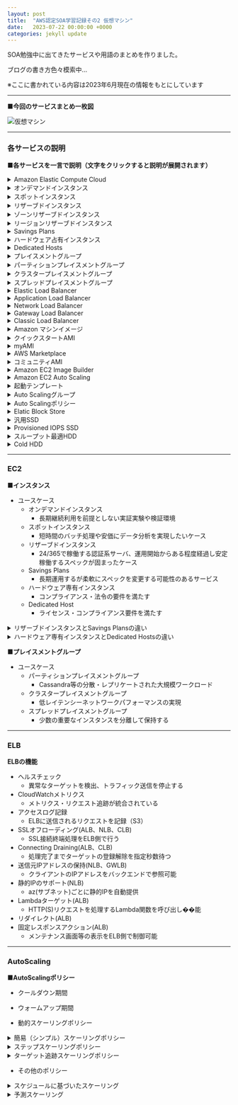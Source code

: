 ```yaml
---
layout: post
title:  "AWS認定SOA学習記録その2 仮想マシン"
date:   2023-07-22 00:00:00 +0000
categories: jekyll update
---
```


SOA勉強中に出てきたサービスや用語のまとめを作りました。

ブログの書き方色々模索中…

※ここに書かれている内容は2023年6月現在の情報をもとにしています



---

**■今回のサービスまとめ一枚図**

![仮想マシン]({{site.baseurl}}/assets/images/2023-06-12/AWS_SOA_03-1.drawio.png "仮想マシン")

---

### 各サービスの説明

**■各サービスを一言で説明（文字をクリックすると説明が展開されます）**

<details>
<summary>Amazon Elastic Compute Cloud</summary>
仮想サーバのIaaS。
</details>
<details>
<summary>オンデマンドインスタンス</summary>
コンピューティングキャパシティに対する時間単位の料金が発生する購入オプション。
長期間の契約や前払いは不要。
</details>
<details>
<summary>スポットインスタンス</summary>
未使用のEC2キャパシティをオンデマンド料金と比較して最大90%OFFで利用できる割引オプション。
</details>
<details>
<summary>リザーブドインスタンス</summary>
1年間または3年間の利用期間と、インスタンスのスペックををあらかじめ設定することで、
オンデマンド料金と比較して最大75%OFFでEC2を利用できる長期利用割引オプション。
</details>
<details>
<summary>ゾーンリザーブドインスタンス</summary>
スコープとなるaz内のインスタンスに対して適用される割引オプション。
キャパシティー予約可能。
</details>
<details>
<summary>リージョンリザーブドインスタンス</summary>
スコープとなるリージョン内のインスタンスに対して適用される割引オプション。
キャパシティー予約不可。
</details>
<details>
<summary>Savings Plans</summary>
1年間または3年間の利用期間と、単位時間当たりの利用金額ををあらかじめ設定することで、
オンデマンド料金と比較して最大72%OFFでEC2を利用できる長期利用割引オプション。
</details>
<details>
<summary>ハードウェア占有インスタンス</summary>
アカウント専用のハードウェアで実行されるインスタンスオプション。
専有追加料金が発生する。
</details>
<details>
<summary>Dedicated Hosts</summary>
EC2が実行される物理サーバを専有し続けるインスタンスオプション。
EC2オプションの中で最も高額。
</details>
<details>
<summary>プレイスメントグループ</summary>
複数のインスタンスを論理的にグループ化して、パフォーマンスの向上・耐障害性を高める機能。
</details>
<details>
<summary>パーティションプレイスメントグループ</summary>
インスタンスを複数の論理パーティションに分散させることで、対障害性を向上させる。
</details>
<details>
<summary>クラスタープレイスメントグループ</summary>
単一のaz内にインスタンスをまとめることで、ネットワーク性能を向上させる。
</details>
<details>
<summary>スプレッドプレイスメントグループ</summary>
インスタンスをそれぞれ個別のラックに配置することで、同時障害のリスクを軽減する。
</details>
<details>
<summary>Elastic Load Balancer</summary>
仮想ロードバランサー（バックエンドのサーバに対してトラフィックを分散して送信する）のサービス。
</details>
<details>
<summary>Application Load Balancer</summary>
アプリケーション層で動作するロードバランサー。
HTTP(S)のトラフィック負荷を分散する。
</details>
<details>
<summary>Network Load Balancer</summary>
トランスポート層で動作するロードバランサー。
TCP・UDPの負荷分散およ高パフォーマンス・低レイテンシーのアプリケーションの負荷分散に利用する。
</details>
<details>
<summary>Gateway Load Balancer</summary>
ネットワーク層で動作するロードバランサー。
サードパーティー製の仮想アプライアンスの負荷を分散できる。
</details>
<details>
<summary>Classic Load Balancer</summary>
旧来のEC2-Classicインスタンスとの互換性維持のため残されているロードバランサー。
</details>
<details>
<summary>Amazon マシンイメージ</summary>
EC2インスタンスを作成する際に必要な情報がまとめられたイメージ。
</details>
<details>
<summary>クイックスタートAMI</summary>
AWSが提供する。標準的なEC2インスタンスのAMI。
</details>
<details>
<summary>myAMI</summary>
ユーザが作成するAMI。
</details>
<details>
<summary>AWS Marketplace</summary>
AWSのパートナー企業が自社製品の仮想アプライアンスをセットアップし登録しているAMI。
</details>
<details>
<summary>コミュニティAMI</summary>
コミュニティにて一般公開されているAMI。
</details>
<details>
<summary>Amazon EC2 Image Builder</summary>
仮想マシンとコンテナイメージの作成・テスト・メンテナンス・検証・共有およびデプロイを簡素化するサービス。
</details>
<details>
<summary>Amazon EC2 Auto Scaling</summary>
EC2インスタンスを自動的に作成または削除するように設計されたフルマネージドサービス。
</details>
<details>
<summary>起動テンプレート</summary>
インスタンスのスペックやセキュリティ等の、インスタンスを起動するための設定をテンプレート化したもの。
</details>
<details>
<summary>Auto Scalingグループ</summary>
Auto Scalingのための、EC2インスタンスの論理グループ。
希望する容量やaz・VPC・サブネットを指定する。
</details>
<details>
<summary>Auto Scalingポリシー</summary>
CloudWatchメトリクスとアラームを使用してアクションをトリガーする設定。
</details>
<details>
<summary>Elatic Block Store</summary>
EC2で利用するブロックストレージサービス。
</details>
<details>
<summary>汎用SSD</summary>
SSDを使用する一般的なボリューム。
料金とパフォーマンスのバランスに優れる。
</details>
<details>
<summary>Provisioned IOPS SSD</summary>
高パフォーマンスなSSDボリューム。
低レイテンシーまたは高スループットなワークロードに適している。
</details>
<details>
<summary>スループット最適HDD</summary>
高いスループットを必要とする、アクセス頻度の高いワークロードに適した低コストHDDボリューム。
</details>
<details>
<summary>Cold HDD</summary>
アクセス頻度の低いワークロードに適した最も低コストのHDDボリューム。
</details>


---

### EC2

**■インスタンス**

- ユースケース
  - オンデマンドインスタンス
    - 長期継続利用を前提としない実証実験や検証環境
  - スポットインスタンス
    - 短時間のバッチ処理や安価にデータ分析を実現したいケース
  - リザーブドインスタンス
    - 24/365で稼働する認証系サーバ、運用開始からある程度経過し安定稼働するスペックが固まったケース
  - Savings Plans
    - 長期運用するが柔軟にスペックを変更する可能性のあるサービス
  - ハードウェア専有インスタンス
    - コンプライアンス・法令の要件を満たす
  - Dedicated Host
    - ライセンス・コンプライアンス要件を満たす

<details>
<summary>リザーブドインスタンスとSavings Plansの違い</summary>

・リザーブドインスタンスはキャパシティ予約ができる

・Savings Planはインスタンスファミリー・タイプの変更にも比較的柔軟に対応できる

</details>

<details>
<summary>ハードウェア専有インスタンスとDedicated Hostsの違い</summary>

・ハードウェア専有は、停止⇒起動時に別のハードウェアの可能性がある

・Dedicated Hostsはインスタンスが1つも立ち上がっていなくても、ホストを専有する限り課金が発生する

</details>

**■プレイスメントグループ**

- ユースケース
  - パーティションプレイスメントグループ
    - Cassandra等の分散・レプリケートされた大規模ワークロード
  - クラスタープレイスメントグループ
    - 低レイテンシーネットワークパフォーマンスの実現
  - スプレッドプレイスメントグループ
    - 少数の重要なインスタンスを分離して保持する

---

### ELB

**ELBの機能**

- ヘルスチェック
  - 異常なターゲットを検出、トラフィック送信を停止する
- CloudWatchメトリクス
  - メトリクス・リクエスト追跡が統合されている
- アクセスログ記録
  - ELBに送信されるリクエストを記録（S3）
- SSLオフローディング(ALB、NLB、CLB)
  - SSL接続終端処理をELB側で行う
- Connecting Draining(ALB、CLB)
  - 処理完了までターゲットの登録解除を指定秒数待つ
- 送信元IPアドレスの保持(NLB、GWLB)
  - クライアントのIPアドレスをバックエンドで参照可能
- 静的IPのサポート(NLB)
  - az(サブネット)ごとに静的IPを自動提供
- Lambdaターゲット(ALB)
  - HTTP(S)リクエストを処理するLambda関数を呼び出し��能
- リダイレクト(ALB)
- 固定レスポンスアクション(ALB)
  - メンテナンス画面等の表示をELB側で制御可能

---

### AutoScaling

**■AutoScalingポリシー**

- クールダウン期間
- ウォームアップ期間

- 動的スケーリングポリシー
<details>
<summary>簡易（シンプル）スケーリングポリシー</summary>
・単一のCloudWatchメトリクスに対してキャパシティを増減

例）CPU使用率80%超えたら1つ増やす
</details>
<details>
<summary>ステップスケーリングポリシー</summary>
・CloudWatchメトリクスに対して上限・下限を設定してキャパシティを増減

例）CPU使用率50～70%で1つ増やす、70～90%で2つ増やす
</details>
<details>
<summary>ターゲット追跡スケーリングポリシー</summary>
・CloudWatchメトリクスのターゲット値に合わせるようにキャパシティを増減

例）CPU使用率80%を保つように増減する
</details>

- その他のポリシー

<details>
<summary>スケジュールに基づいたスケーリング</summary>
スケジュールに対して最小・最大・希望する容量を指定
</details>

<details>
<summary>予測スケーリング</summary>
傾向に基づいて予測し、事前に適切なキャパシティにプロビジョニング
</details>

